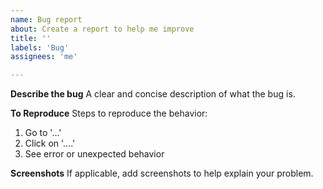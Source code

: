 ```yaml
---
name: Bug report
about: Create a report to help me improve
title: ''
labels: 'Bug'
assignees: 'me'

---
```


**Describe the bug**
A clear and concise description of what the bug is.

**To Reproduce**
Steps to reproduce the behavior:
1. Go to '...'
2. Click on '....'
3. See error or unexpected behavior

**Screenshots**
If applicable, add screenshots to help explain your problem.
